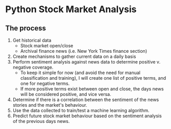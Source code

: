 # Python Stock Market Analysis

## The process
1. Get historical data
    - Stock market open/close
    - Archival finance news (i.e. New York Times finance section)
2. Create mechanisms to gather current data on a daily basis
3. Perform sentiment analysis against news data to determine positive v. negative coverage.
    - To keep it simple for now (and avoid the need for manual classification and training), 
    I will create one list of positive terms, and one for negative terms.
    - If more positive terms exist between open and close, the days news will be considered
    positive, and vice versa.
4. Determine if there is a correlation between the sentiment of the news stories and the 
market's behaviour.
5. Use the data collected to train/test a machine learning algorithm.
6. Predict future stock market behaviour based on the sentiment analysis of the previous days news.
